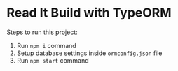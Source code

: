 # Read It Build with TypeORM
 
Steps to run this project:

1. Run `npm i` command
2. Setup database settings inside `ormconfig.json` file
3. Run `npm start` command
